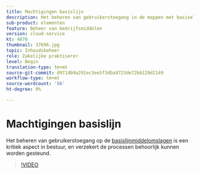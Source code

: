 ```yaml
---
title: Machtigingen basislijn
description: Het beheren van gebruikerstoegang in de mappen met basiselementen is een essentieel aspect van het beheer en zorgt ervoor dat de processen correct worden ondersteund.
sub-product: elementen
feature: Beheer van bedrijfsmiddelen
version: cloud-service
kt: 4870
thumbnail: 37696.jpg
topic: Inhoudsbeheer
role: Zakelijke praktiserer
level: Begin
translation-type: tm+mt
source-git-commit: d9714b9a291ec3ee5f3dba9723de72bb120d2149
workflow-type: tm+mt
source-wordcount: '56'
ht-degree: 0%

---
```



# Machtigingen basislijn

Het beheren van gebruikerstoegang op de [basislijnmiddelomslagen](./baseline-folders.md) is een kritiek aspect in bestuur, en verzekert de processen behoorlijk kunnen worden gesteund.

>[!VIDEO](https://video.tv.adobe.com/v/37696/?quality=12&learn=on&hidetitle=true)
